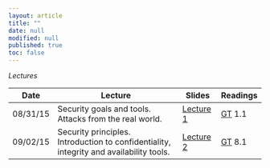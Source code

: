 ```yaml
---
layout: article
title: ""
date: null
modified: null
published: true
toc: false
---
```


*Lectures*

Date | Lecture | Slides | Readings
-----|---------| -------| --------
08/31/15 | Security goals and tools. Attacks from the real world. | [Lecture 1](http://enee459c.github.io/lectures/week1/08_31_15.pdf) | [GT](http://www.securitybook.net/) 1.1
09/02/15 | Security principles. Introduction to confidentiality, integrity and availability tools. | [Lecture 2](http://enee459c.github.io/lectures/week1/09_02_15.pdf) | [GT](http://www.securitybook.net/) 8.1
<!--
09/07/15 | Labor day.  | No lecture. | |
09/09/15 | Symmetric encryption.  | [Lecture 3](http://enee459c.github.io/lectures/week2/09_09_15.pdf) |[GT](http://www.securitybook.net/) 8.5.1, [KL](http://www.cs.umd.edu/~jkatz/imc.html) 3.6, [KL](http://www.cs.umd.edu/~jkatz/imc.html) 5.3 
09/14/15 | DES and AES algorithms. | [Lecture 4](http://enee459c.github.io/lectures/week3/09_14_15.pdf) | [GT](http://www.securitybook.net/) 8.5.1, [KL](http://www.cs.umd.edu/~jkatz/imc.html) 3.6, [KL](http://www.cs.umd.edu/~jkatz/imc.html) 5.3 
09/16/15 | Cryptographic hash functions with applications.  | [Lecture 5](http://enee459c.github.io/lectures/week3/09_16_15.pdf) | [GT](http://www.securitybook.net/) 8.3, [KL](http://www.cs.umd.edu/~jkatz/imc.html) 4.6
09/21/15 | Birthday paradox and Merkle-Damgard transformation | [Lecture 6](http://enee459c.github.io/lectures/week4/9_21_15_scribe.pdf) | 
09/23/15 | Invited talk from Ksenia Dmitrieva (Cigital) | [Slides](http://enee459c.github.io/lectures/week4/Secure_Password_Storage_AUS.pdf) | 
<!--
09/16/14 | Message authentication codes.  | [Lecture 5](http://enee459c.github.io/lectures/week3/09_16_14.pdf) | [KL](http://www.cs.umd.edu/~jkatz/imc.html) 4.3, [KL](http://www.cs.umd.edu/~jkatz/imc.html) 4.4 
09/18/14 | Application of message authentication codes. Random number generation.   | [Lecture 6](http://enee459c.github.io/lectures/week3/09_18_14.pdf) | [GT](http://www.securitybook.net/) 8.1.4
09/23/14 | Introduction to public key encryption (PKE). Number theory basics.  | [Lecture 7](http://enee459c.github.io/lectures/week4/09_23_14.pdf) | [GT](http://www.securitybook.net/) 8.2, [WS](http://faculty.mu.edu.sa/public/uploads/1360993259.0858Cryptography%20and%20Network%20Security%20Principles%20and%20Practice,%205th%20Edition.pdf) 4
09/25/14| Algorithms for PKE: Euclidean algorithm and multiplicative inverses.|  [Lecture 8](http://enee459c.github.io/lectures/week4/09_25_14.pdf)  | [KL](http://www.cs.umd.edu/~jkatz/imc.html) 7.1, [KL](http://www.cs.umd.edu/~jkatz/imc.html) 7.3  |
09/30/14| RSA and ElGamal encryption. |  [Lecture 9](http://enee459c.github.io/lectures/week5/09_30_14.pdf)  | [GT](http://www.securitybook.net/) 8.5.2, [WS](http://faculty.mu.edu.sa/public/uploads/1360993259.0858Cryptography%20and%20Network%20Security%20Principles%20and%20Practice,%205th%20Edition.pdf) 9, [WS](http://faculty.mu.edu.sa/public/uploads/1360993259.0858Cryptography%20and%20Network%20Security%20Principles%20and%20Practice,%205th%20Edition.pdf) 10.2 |
10/02/14| Digital signatures and certificates. | [Lecture 10](http://enee459c.github.io/lectures/week5/10_02_14.pdf) | [GT](http://www.securitybook.net/) 1.3.5, [GT](http://www.securitybook.net/) 8.4 |
10/07/14|Certification authorities. Kerberos authentication. | [Lecture 11](http://enee459c.github.io/lectures/week6/10_07_14.pdf)| [GT](http://www.securitybook.net/) 7.1.2, [GT](http://www.securitybook.net/) 9.6 |
10/09/14| Diffie-Hellman key exchange. Zero knowledge. Anonymous communication/Tor. | [Lecture 12](http://enee459c.github.io/lectures/week6/10_09_14.pdf) | [GT](http://www.securitybook.net/) 8.2.4|
10/14/14| Password authentication. |[Lecture 13](http://enee459c.github.io/lectures/week7/10_14_14.pdf)| [GT](http://www.securitybook.net/) 1.4.2 |
10/16/14|Password cracking with rainbow tables. | [Lecture 14](http://enee459c.github.io/lectures/week7/10_16_14.pdf) |[GT](http://www.securitybook.net/) 3.3.2|
10/21/14| Midterm review. | [Lecture 15]() | |
10/23/14 | Midterm exam.  | No lecture. | |
10/28/14| Access control and information flow. | [Lecture 16](http://enee459c.github.io/lectures/week9/10_28_14.pdf)| [GT](http://www.securitybook.net/) 1.2, [GT](http://www.securitybook.net/) 3.4.6|
10/30/14| OS security and buffer overflow attacks. | [Lecture 17](http://enee459c.github.io/lectures/week9/10_30_14.pdf)| [GT](http://www.securitybook.net/) 3.4|
11/04/14 | Recent vulnerabilities: Shellshock and goto fail (invited lecture by [Andrew Ruef](http://www.cs.umd.edu/~awruef)) .  | [Lecture 18](http://enee459c.github.io/lectures/week10/tale_of_two_bugs.pptx) | |
11/06/14 | Exploring the 2014 UMD data breach (invited lecture by [Jeff McKinney](http://www.ece.umd.edu/staff/mckinney)).    |  [Lecture 19]() | |
11/11/14 | Network security: Computer networking basics. | [Lecture 20](http://enee459c.github.io/lectures/week11/11_11_14.pdf)| [GT](http://www.securitybook.net/) 5.1-5.4 |
11/13/14 | Network security: Link layer and transport layer vulnerabilities.  | [Lecture 21](http://enee459c.github.io/lectures/week11/11_13_14.pdf)  | [GT](http://www.securitybook.net/) 5.5 |
11/18/14 | Web security: XSS and SQL injection attacks.  | [Lecture 22](http://enee459c.github.io/lectures/week12/11_18_14.pdf)  | [GT](http://www.securitybook.net/) 7 |
11/20/14 | Malware.  |  [Lecture 23](http://enee459c.github.io/lectures/week12/11_20_14.pdf) | [GT](http://www.securitybook.net/) 4 |
11/25/14 | Secure storage.  | [Lecture 24](http://enee459c.github.io/lectures/week12/11_25_14.pdf)  | |
11/27/14 | Thanksgiving recess.  | No lecture.  | |
12/02/14 | Bitcoin (invited lecture by [Andrew Miller](http://www.cs.umd.edu/~amiller)).  | [Lecture 25](https://docs.google.com/presentation/d/1g3j8LsY3smEFe0s7acALaAN2SayOlhtgeeDc-4_cUuk/edit?usp=sharing) | |
12/04/14 | Secure storage with number-theoretic assumptions.  | [Lecture 26](http://enee459c.github.io/lectures/week13/12_4_14.pdf)| |
12/09/14 | Private cloud processing with homomorphic encryption.   | [Lecture 27](http://enee459c.github.io/lectures/week14/12_9_14.pdf) | |
12/11/14 | Final review.  | [Lecture 28]() | |
12/19/14 | Final exam: 1.30pm to 3.30pm. | No lecture. |
-->

